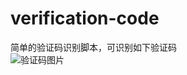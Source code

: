 # verification-code
简单的验证码识别脚本，可识别如下验证码  
![验证码图片](https://smallapp.easternlake.site/wx/verificationCode.png)
